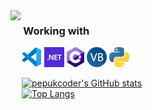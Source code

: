 <img align="left" src="disappointing-devil-may-cry.gif">

### &emsp; Working with

&emsp; <a href="https://code.visualstudio.com/" title="Visual Studio Code"><img src="icons/vscode.png" /></a>
<a href="https://dotnet.microsoft.com/" title="dotNet"><img src="icons/dotnet.png" /></a>
<a href="http://csharp.net/" title="C#"><img src="icons/csharp.png" /></a>
<a href="https://docs.microsoft.com/en-us/dotnet/visual-basic/" title="Visual Basic"><img src="icons/vbnet.png" /></a>
<a href="https://www.python.org/" title="Python"><img src="icons/python.png" /></a>

&emsp; [![pepukcoder's GitHub stats](https://github-readme-stats.vercel.app/api?username=pepukcoder&count_private=true&show_icons=true&title_color=ffffff&text_color=9ca3af&icon_color=ffffff&border_color=1f2937&bg_color=0c1117&theme=github_dark)](https://github.com/anuraghazra/github-readme-stats)
<br>
&emsp; [![Top Langs](https://github-readme-stats.vercel.app/api/top-langs/?username=pepukcoder&layout=donut&title_color=ffffff&text_color=9ca3af&border_color=1f2937&bg_color=0c1117&theme=github_dark)](https://github.com/anuraghazra/github-readme-stats)
